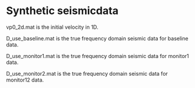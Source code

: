 # Synthetic seismicdata

vp0_2d.mat is the initial velocity in 1D.

D_use_baseline.mat is the true frequency domain seismic data for baseline data.

D_use_monitor1.mat is the true frequency domain seismic data for monitor1 data.

D_use_monitor2.mat is the true frequency domain seismic data for monitor12 data.

